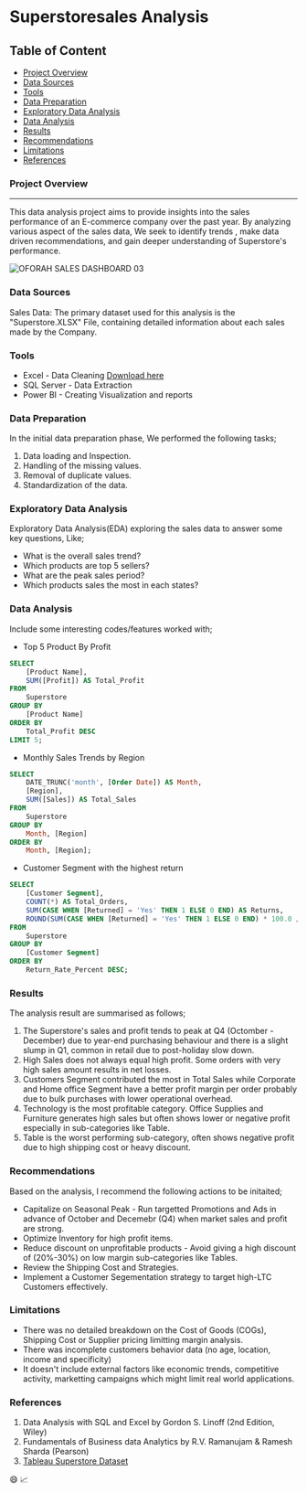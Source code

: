# Superstoresales Analysis

## Table of Content

 - [Project Overview](#project-overview)
 - [Data Sources](#data-sources)
 - [Tools](tools)
 - [Data Preparation](#data-preparation)
 - [Exploratory Data Analysis](#exploratory-data-analysis)
 - [Data Analysis](#data-analysis)
 - [Results](#results)
 - [Recommendations](#recommendations)
 - [Limitations](#limitations)
 - [References](#references)

### Project Overview
---
This data analysis project aims to provide insights into the sales performance of an E-commerce company over the past year. By analyzing various aspect of the sales data, We seek to identify trends , make data driven recommendations, and gain deeper understanding of Superstore's performance.

![OFORAH SALES DASHBOARD 03](https://github.com/user-attachments/assets/1b1df91b-9151-46c1-96a4-638fb67ea6ab)


### Data Sources

Sales Data: The primary dataset used for this analysis is the "Superstore.XLSX" File, containing detailed information about each sales made by the Company.

### Tools

 - Excel - Data Cleaning [Download here](https://microsoft.com)
 - SQL Server - Data Extraction
 - Power BI - Creating Visualization and reports

### Data Preparation

In the initial data preparation phase, We performed the following tasks;
 1. Data loading and Inspection.
 2. Handling of the missing values.
 3. Removal of duplicate values.
 4. Standardization of the data.

### Exploratory Data Analysis

Exploratory Data Analysis(EDA) exploring the sales  data to answer some key questions, Like;

 - What is the overall sales trend?
 - Which products are top 5 sellers?
 - What are the peak sales period?
 - Which products sales the most in each states?

### Data Analysis

Include some interesting codes/features worked with;

 - Top 5 Product By Profit

```SQL 1 
SELECT 
    [Product Name], 
    SUM([Profit]) AS Total_Profit
FROM 
    Superstore
GROUP BY 
    [Product Name]
ORDER BY 
    Total_Profit DESC
LIMIT 5;
```

 - Monthly Sales Trends by Region

```SQL 2
SELECT 
    DATE_TRUNC('month', [Order Date]) AS Month,
    [Region],
    SUM([Sales]) AS Total_Sales
FROM 
    Superstore
GROUP BY 
    Month, [Region]
ORDER BY 
    Month, [Region];
```

 - Customer Segment with the highest return

```SQL 3
SELECT 
    [Customer Segment],
    COUNT(*) AS Total_Orders,
    SUM(CASE WHEN [Returned] = 'Yes' THEN 1 ELSE 0 END) AS Returns,
    ROUND(SUM(CASE WHEN [Returned] = 'Yes' THEN 1 ELSE 0 END) * 100.0 / COUNT(*), 2) AS Return_Rate_Percent
FROM 
    Superstore
GROUP BY 
    [Customer Segment]
ORDER BY 
    Return_Rate_Percent DESC;
```

### Results

The analysis result are summarised as follows;

1. The  Superstore's sales and profit tends to peak at Q4 (Octomber - December) due to year-end purchasing behaviour and there is a slight slump in Q1, common in retail due to post-holiday slow down.
2. High Sales does not always equal high profit. Some orders with very high sales amount results in net losses.
3. Customers Segment contributed the most in Total Sales while Corporate and Home office Segment have a better profit margin per order probably due to bulk purchases with lower operational overhead.
4. Technology is the most profitable category. Office Supplies and Furniture generates high sales but often shows lower or negative profit especially in sub-categories like Table.
5. Table is the worst performing sub-category, often shows negative profit due to high shipping cost or heavy discount.

### Recommendations

Based on the analysis, I recommend the following actions to be initaited;
 - Capitalize on Seasonal Peak - Run targetted Promotions and Ads in advance of October and Decemebr (Q4) when market sales and profit are strong.
 - Optimize Inventory for high profit items.
 - Reduce discount on unprofitable products - Avoid giving a high discount of (20%-30%) on low margin sub-categories like Tables.
 - Review the Shipping Cost and Strategies.
 - Implement a Customer Segementation strategy to target high-LTC Customers effectively.

### Limitations

 - There was no detailed breakdown on the Cost of Goods (COGs), Shipping Cost or Supplier pricing limitting margin analysis.
 - There was incomplete customers behavior data (no age, location, income and specificity)
 - It doesn't include external factors like economic trends, competitive activity, marketting campaigns which might limit real world applications.

### References

1. Data Analysis with SQL and Excel by Gordon S. Linoff (2nd Edition, Wiley)
2. Fundamentals of Business data Analytics by R.V. Ramanujam & Ramesh Sharda (Pearson)
3. [Tableau Superstore Dataset](https://www.tableau.com/learn/sample-data)

😄
📈




